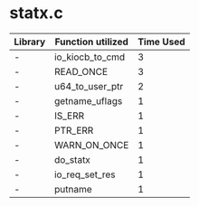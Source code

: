 # statx.c

| Library | Function utilized | Time Used |
| - | - | - |
| - | io_kiocb_to_cmd | 3 |
| - | READ_ONCE | 3 |
| - | u64_to_user_ptr | 2 |
| - | getname_uflags | 1 |
| - | IS_ERR | 1 |
| - | PTR_ERR | 1 |
| - | WARN_ON_ONCE | 1 |
| - | do_statx | 1 |
| - | io_req_set_res | 1 |
| - | putname | 1 |
